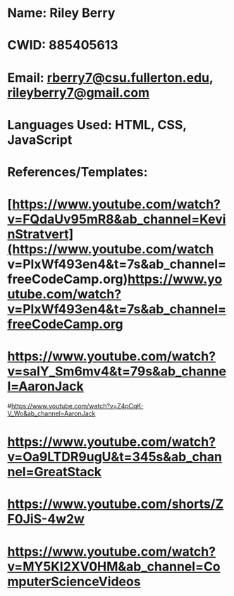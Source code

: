 # Name: Riley Berry
# CWID: 885405613
# Email: rberry7@csu.fullerton.edu, rileyberry7@gmail.com
# Languages Used: HTML, CSS, JavaScript
# References/Templates: 
# [https://www.youtube.com/watch?v=FQdaUv95mR8&ab_channel=KevinStratvert](https://www.youtube.com/watch v=PlxWf493en4&t=7s&ab_channel=freeCodeCamp.org)https://www.youtube.com/watch?v=PlxWf493en4&t=7s&ab_channel=freeCodeCamp.org
# https://www.youtube.com/watch?v=salY_Sm6mv4&t=79s&ab_channel=AaronJack
#https://www.youtube.com/watch?v=Z4pCqK-V_Wo&ab_channel=AaronJack
# https://www.youtube.com/watch?v=Oa9LTDR9ugU&t=345s&ab_channel=GreatStack
# https://www.youtube.com/shorts/ZF0JiS-4w2w
# https://www.youtube.com/watch?v=MY5KI2XV0HM&ab_channel=ComputerScienceVideos
#
 
